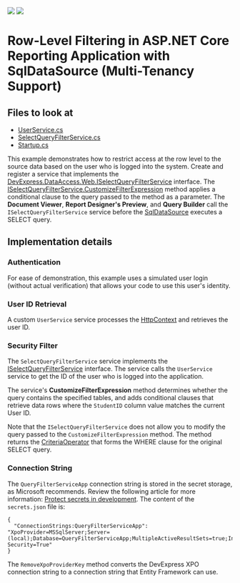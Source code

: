 <!-- default badges list -->
[![](https://img.shields.io/badge/Open_in_DevExpress_Support_Center-FF7200?style=flat-square&logo=DevExpress&logoColor=white)](https://supportcenter.devexpress.com/ticket/details/T990777)
[![](https://img.shields.io/badge/📖_How_to_use_DevExpress_Examples-e9f6fc?style=flat-square)](https://docs.devexpress.com/GeneralInformation/403183)
<!-- default badges end -->
# Row-Level Filtering in ASP.NET Core Reporting Application with SqlDataSource (Multi-Tenancy Support)

## Files to look at

- [UserService.cs](QueryFilterServiceApp/Services/UserService.cs)
- [SelectQueryFilterService.cs](QueryFilterServiceApp/Services/SelectQueryFilterService.cs)
- [Startup.cs](QueryFilterServiceApp/Startup.cs)

This example demonstrates how to restrict access at the row level to the source data based on the user who is logged into the system. Create and register a service that implements the [DevExpress.DataAccess.Web.ISelectQueryFilterService](https://docs.devexpress.com/CoreLibraries/DevExpress.DataAccess.Web.ISelectQueryFilterService) interface. The [ISelectQueryFilterService.CustomizeFilterExpression](https://docs.devexpress.com/CoreLibraries/DevExpress.DataAccess.Web.ISelectQueryFilterService.CustomizeFilterExpression(DevExpress.DataAccess.Sql.SelectQuery-DevExpress.Data.Filtering.CriteriaOperator)) method applies a conditional clause to the query passed to the method as a parameter.  The **Document Viewer**, **Report Designer's Preview**, and **Query Builder** call the `ISelectQueryFilterService` service before the [SqlDataSource](https://docs.devexpress.com/CoreLibraries/DevExpress.DataAccess.Sql.SqlDataSource) executes a SELECT query.

## Implementation details


### Authentication

For ease of demonstration, this example uses a simulated user login (without actual verification) that allows your code to use this user's identity.

### User ID Retrieval

A custom `UserService` service processes the [HttpContext](https://docs.microsoft.com/en-us/dotnet/api/microsoft.aspnetcore.http.httpcontext) and retrieves the user ID.


### Security Filter

The `SelectQueryFilterService` service implements the [ISelectQueryFilterService](https://docs.devexpress.com/CoreLibraries/DevExpress.DataAccess.Web.ISelectQueryFilterService) interface. The service calls the `UserService` service to get the ID of the user who is logged into the application.

The service's **CustomizeFilterExpression** method determines whether the query contains the specified tables, and adds conditional clauses that retrieve data rows where the `StudentID` column value matches the current User ID. 

Note that the `ISelectQueryFilterService` does not allow you to modify the query passed to the `CustomizeFilterExpression` method. The method returns the [CriteriaOperator](https://docs.devexpress.com/CoreLibraries/DevExpress.Data.Filtering.CriteriaOperator) that forms the WHERE clause for the original SELECT query.

### Connection String

The `QueryFilterServiceApp` connection string is stored in the secret storage, as Microsoft recommends. Review the following article for more information: [Protect secrets in development](https://docs.microsoft.com/en-us/aspnet/core/security/app-secrets). The content of the `secrets.json` file is:

```
{
  "ConnectionStrings:QueryFilterServiceApp": "XpoProvider=MSSqlServer;Server=(local);Database=QueryFilterServiceApp;MultipleActiveResultSets=true;Integrated Security=True"
}
```
The `RemoveXpoProviderKey` method converts the DevExpress XPO connection string to a connection string that Entity Framework can use.
